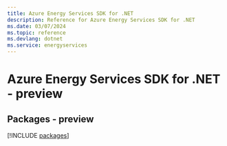```yaml
---
title: Azure Energy Services SDK for .NET
description: Reference for Azure Energy Services SDK for .NET
ms.date: 03/07/2024
ms.topic: reference
ms.devlang: dotnet
ms.service: energyservices
---
```

# Azure Energy Services SDK for .NET - preview
## Packages - preview
[!INCLUDE [packages](energy-services-index.md)]